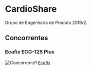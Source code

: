 # CardioShare
Grupo de Engenharia de Produto 2019/2.

## Concorrentes

### Ecafix ECG-12S Plus

![Concorrente1](https://centermedical.vteximg.com.br/arquivos/ids/168066-435-435/eletrocardiografo-03-canais-12-derivacoes-ecafix-ecg-12s-plus.centermedical.com.br.jpg "R$4.900,00")
[Ecafix](https://www.centermedical.com.br/eletrocardiografo-03-canais-12-derivacoes-ecafix-ecg-12s/p)